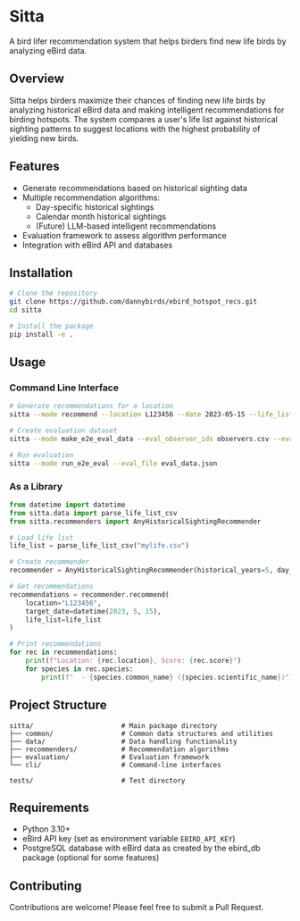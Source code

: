 # Sitta

A bird lifer recommendation system that helps birders find new life birds by analyzing eBird data.

## Overview

Sitta helps birders maximize their chances of finding new life birds by analyzing historical eBird data and making intelligent recommendations for birding hotspots. The system compares a user's life list against historical sighting patterns to suggest locations with the highest probability of yielding new birds.

## Features

- Generate recommendations based on historical sighting data
- Multiple recommendation algorithms:
  - Day-specific historical sightings
  - Calendar month historical sightings
  - (Future) LLM-based intelligent recommendations
- Evaluation framework to assess algorithm performance
- Integration with eBird API and databases

## Installation

```bash
# Clone the repository
git clone https://github.com/dannybirds/ebird_hotspot_recs.git
cd sitta

# Install the package
pip install -e .
```

## Usage

### Command Line Interface

```bash
# Generate recommendations for a location
sitta --mode recommend --location L123456 --date 2023-05-15 --life_list mylife.csv

# Create evaluation dataset
sitta --mode make_e2e_eval_data --eval_observer_ids observers.csv --eval_file eval_data.json --date 2023-05-15

# Run evaluation
sitta --mode run_e2e_eval --eval_file eval_data.json
```

### As a Library

```python
from datetime import datetime
from sitta.data import parse_life_list_csv
from sitta.recommenders import AnyHistoricalSightingRecommender

# Load life list
life_list = parse_life_list_csv("mylife.csv")

# Create recommender
recommender = AnyHistoricalSightingRecommender(historical_years=5, day_window=7)

# Get recommendations
recommendations = recommender.recommend(
    location="L123456",
    target_date=datetime(2023, 5, 15),
    life_list=life_list
)

# Print recommendations
for rec in recommendations:
    print(f"Location: {rec.location}, Score: {rec.score}")
    for species in rec.species:
        print(f"  - {species.common_name} ({species.scientific_name})")
```

## Project Structure

```
sitta/                      # Main package directory
├── common/                 # Common data structures and utilities
├── data/                   # Data handling functionality
├── recommenders/           # Recommendation algorithms
├── evaluation/             # Evaluation framework
└── cli/                    # Command-line interfaces

tests/                      # Test directory
```

## Requirements

- Python 3.10+
- eBird API key (set as environment variable `EBIRD_API_KEY`)
- PostgreSQL database with eBird data as created by the ebird_db package (optional for some features)

## Contributing

Contributions are welcome! Please feel free to submit a Pull Request.